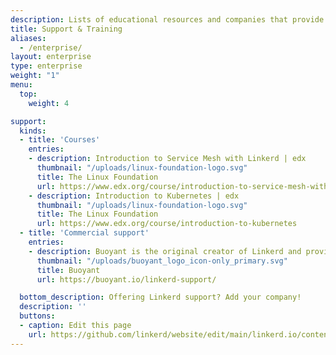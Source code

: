 ```yaml
---
description: Lists of educational resources and companies that provide commercial support for Linkerd.
title: Support & Training
aliases:
  - /enterprise/
layout: enterprise
type: enterprise
weight: "1"
menu:
  top:
    weight: 4

support:
  kinds:
  - title: 'Courses'
    entries:
    - description: Introduction to Service Mesh with Linkerd | edx
      thumbnail: "/uploads/linux-foundation-logo.svg"
      title: The Linux Foundation
      url: https://www.edx.org/course/introduction-to-service-mesh-with-linkerd
    - description: Introduction to Kubernetes | edx
      thumbnail: "/uploads/linux-foundation-logo.svg"
      title: The Linux Foundation
      url: https://www.edx.org/course/introduction-to-kubernetes
  - title: 'Commercial support'
    entries:
    - description: Buoyant is the original creator of Linkerd and provides support, training, and enterprise products.
      thumbnail: "/uploads/buoyant_logo_icon-only_primary.svg"
      title: Buoyant
      url: https://buoyant.io/linkerd-support/

  bottom_description: Offering Linkerd support? Add your company!
  description: ''
  buttons:
  - caption: Edit this page
    url: https://github.com/linkerd/website/edit/main/linkerd.io/content/support-training.md
---
```

